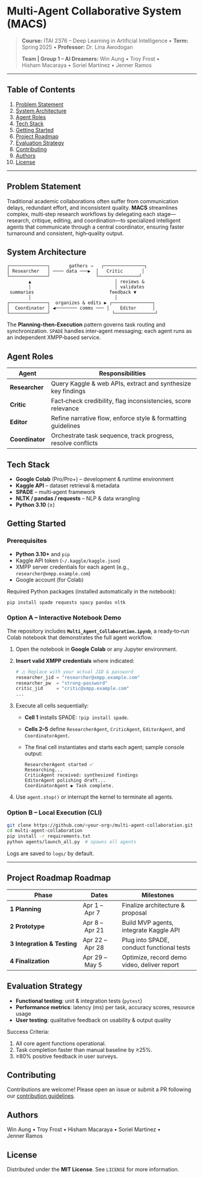 # Multi‑Agent Collaborative System (MACS)

> **Course:** ITAI 2376 – Deep Learning in Artificial Intelligence  •  **Term:** Spring 2025  •  **Professor:** Dr. Lina Awodogan
>
> **Team | Group 1 – AI Dreamers:** Win Aung • Troy Frost • Hisham Macaraya • Soriel Martinez • Jenner Ramos

---

## Table of Contents

1. [Problem Statement](#problem-statement)
2. [System Architecture](#system-architecture)
3. [Agent Roles](#agent-roles)
4. [Tech Stack](#tech-stack)
5. [Getting Started](#getting-started)
6. [Project Roadmap](#project-roadmap)
7. [Evaluation Strategy](#evaluation-strategy)
8. [Contributing](#contributing)
9. [Authors](#authors)
10. [License](#license)

---

## Problem Statement

Traditional academic collaborations often suffer from communication delays, redundant effort, and inconsistent quality. **MACS** streamlines complex, multi‑step research workflows by delegating each stage—research, critique, editing, and coordination—to specialized intelligent agents that communicate through a central coordinator, ensuring faster turnaround and consistent, high‑quality output.

## System Architecture

```
┌──────────────┐       gathers ⇒   ┌───────────────┐
│ Researcher   │ ──── data ───▶  │   Critic       │
└──────────────┘                 └───────────────┘
        ▲                               │ reviews &
        │                               │ validates
 summaries                            feedback ▼
        │                               │
┌──────────────┐  organizes & edits ▶ ┌───────────────┐
│  Coordinator │ ◀──────── comms ─── │    Editor      │
└──────────────┘                       └───────────────┘
```

The **Planning‑then‑Execution** pattern governs task routing and synchronization. `SPADE` handles inter‑agent messaging; each agent runs as an independent XMPP‑based service.

## Agent Roles

| Agent           | Responsibilities                                              |
| --------------- | ------------------------------------------------------------- |
| **Researcher**  | Query Kaggle & web APIs, extract and synthesize key findings  |
| **Critic**      | Fact‑check credibility, flag inconsistencies, score relevance |
| **Editor**      | Refine narrative flow, enforce style & formatting guidelines  |
| **Coordinator** | Orchestrate task sequence, track progress, resolve conflicts  |

## Tech Stack

* **Google Colab** (Pro/Pro+) – development & runtime environment
* **Kaggle API** – dataset retrieval & metadata
* **SPADE** – multi‑agent framework
* **NLTK / pandas / requests** – NLP & data wrangling
* **Python 3.10** (≥)

## Getting Started

### Prerequisites

* **Python 3.10+** and `pip`
* Kaggle API token (`~/.kaggle/kaggle.json`)
* XMPP server credentials for each agent (e.g., `researcher@xmpp.example.com`)
* Google account (for Colab)

Required Python packages (installed automatically in the notebook):

```bash
pip install spade requests spacy pandas nltk
```

### Option A – Interactive Notebook Demo

The repository includes **`Multi_Agent_Collaboration.ipynb`**, a ready‑to‑run Colab notebook that demonstrates the full agent workflow.

1. Open the notebook in **Google Colab** or any Jupyter environment.
2. **Insert valid XMPP credentials** where indicated:

   ```python
   # ⚠️ Replace with your actual JID & password
   researcher_jid = "researcher@xmpp.example.com"
   researcher_pw  = "strong‑password"
   critic_jid     = "critic@xmpp.example.com"
   ...
   ```
3. Execute all cells sequentially:

   * **Cell 1** installs SPADE: `!pip install spade`.
   * **Cells 2–5** define `ResearcherAgent`, `CriticAgent`, `EditorAgent`, and `CoordinatorAgent`.
   * The final cell instantiates and starts each agent; sample console output:

     ```text
     ResearcherAgent started ✅
     Researching...
     CriticAgent received: synthesized findings
     EditorAgent polishing draft...
     CoordinatorAgent ▶ Task complete.
     ```
4. Use `agent.stop()` or interrupt the kernel to terminate all agents.

### Option B – Local Execution (CLI)

```bash
git clone https://github.com/<your‑org>/multi‑agent‑collaboration.git
cd multi‑agent‑collaboration
pip install -r requirements.txt
python agents/launch_all.py  # spawns all agents
```

Logs are saved to `logs/` by default.

---

## Project Roadmap Roadmap

| Phase                       | Dates           | Milestones                                  |
| --------------------------- | --------------- | ------------------------------------------- |
| **1 Planning**              | Apr 1 – Apr 7   | Finalize architecture & proposal            |
| **2 Prototype**             | Apr 8 – Apr 21  | Build MVP agents, integrate Kaggle API      |
| **3 Integration & Testing** | Apr 22 – Apr 28 | Plug into SPADE, conduct functional tests   |
| **4 Finalization**          | Apr 29 – May 5  | Optimize, record demo video, deliver report |

## Evaluation Strategy

* **Functional testing**: unit & integration tests (`pytest`)
* **Performance metrics**: latency (ms) per task, accuracy scores, resource usage
* **User testing**: qualitative feedback on usability & output quality

Success Criteria:

1. All core agent functions operational.
2. Task completion faster than manual baseline by ≥25%.
3. ≥80% positive feedback in user surveys.

## Contributing

Contributions are welcome! Please open an issue or submit a PR following our [contribution guidelines](CONTRIBUTING.md).

## Authors

Win Aung • Troy Frost • Hisham Macaraya • Soriel Martinez • Jenner Ramos

## License

Distributed under the **MIT License**. See `LICENSE` for more information.
